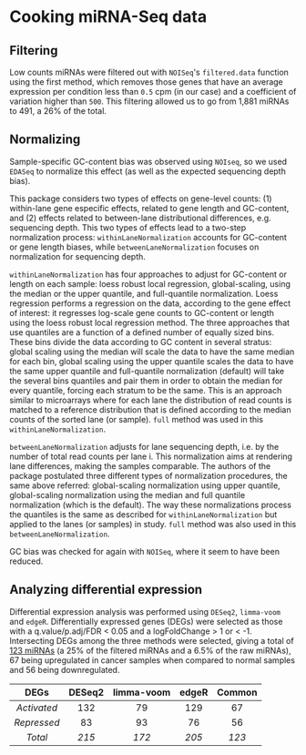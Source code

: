 # Cooking miRNA-Seq data

## Filtering

Low counts miRNAs were filtered out with `NOISeq`'s `filtered.data` function using the first method, which removes those genes that have an average expression per condition less than `0.5` cpm (in our case) and a coefficient of variation higher than `500`. This filtering allowed us to go from 1,881 miRNAs to 491, a 26% of the total.

## Normalizing

Sample-specific GC-content bias was observed using `NOIseq`, so we used `EDASeq` to normalize this effect (as well as the expected sequencing depth bias). 

This package considers two types of effects on gene-level counts: (1) within-lane gene especific effects, related to gene length and GC-content, and (2) effects related to between-lane distributional differences, e.g. sequencing depth. This two types of effects lead to a two-step normalization process: `withinLaneNormalization` accounts for GC-content or gene length biases, while `betweenLaneNormalization` focuses on normalization for sequencing depth.

`withinLaneNormalization` has four approaches to adjust for GC-content or length on each sample: loess robust local regression, global-scaling, using the median or the upper quantile, and full-quantile normalization. Loess regression performs a regression on the data, according to the gene effect of interest: it regresses log-scale gene counts to GC-content or length using the loess robust local regression method. The three approaches that use quantiles are a function of a defined number of equally sized bins. These bins divide the data according to GC content in several stratus: global scaling using the median will scale the data to have the same median for each bin, global scaling using the upper quantile scales the data to have the same upper quantile and full-quantile normalization (default) will take the several bins quantiles and pair them in order to obtain the median for every quantile, forcing each stratum to be the same. This is an approach similar to microarrays where for each lane the distribution of read counts is matched to a reference distribution that is defined according to the median counts of the sorted lane (or sample). `full` method was used in this `withinLaneNormalization`.

`betweenLaneNormalization` adjusts for lane sequencing depth, i.e. by the number of total read counts per lane i. This normalization aims at rendering lane differences, making the samples comparable. The authors of the package postulated three different types of normalization procedures, the same above referred: global-scaling normalization using upper quantile, global-scaling normalization using the median and full quantile normalization (which is the default). The way these normalizations process the quantiles is the same as described for `withinLaneNormalization` but applied to the lanes (or samples) in study. `full` method was also used in this `betweenLaneNormalization`.

GC bias was checked for again with `NOISeq`, where it seem to have been reduced.

## Analyzing differential expression

Differential expression analysis was performed using `DESeq2`, `limma-voom` and `edgeR`. Differentially expressed genes (DEGs) were selected as those with a q.value/p.adj/FDR < 0.05 and a logFoldChange > 1 or < -1. Intersecting DEGs among the three methods were selected, giving a total of [123 miRNAs](/results/preprocessing/cookingmiRNASeq/common.miRNA.DEGs.txt) (a 25% of the filtered miRNAs and a 6.5% of the raw miRNAs), 67 being upregulated in cancer samples when compared to normal samples and 56 being downregulated.

|    DEGs     | DESeq2 | limma-voom | edgeR | Common |
|:-----------:|:------:|:----------:|:-----:|:------:|
| *Activated* |  132   |     79     |  129  |   67   |
| *Repressed* |   83   |     93     |  76   |   56   |
|   *Total*   | *215*  |   *172*    | *205* | *123*  |